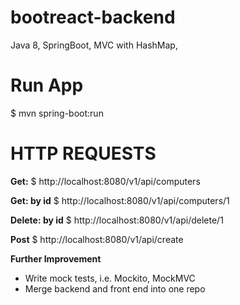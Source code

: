 # bootreact-backend

Java 8, SpringBoot, MVC with HashMap,

# Run App
$ mvn spring-boot:run


# HTTP REQUESTS


**Get:**
$ http://localhost:8080/v1/api/computers

**Get: by id**
$ http://localhost:8080/v1/api/computers/1

**Delete: by id**
$ http://localhost:8080/v1/api/delete/1

**Post**
$ http://localhost:8080/v1/api/create

**Further Improvement**
- Write mock tests, i.e. Mockito, MockMVC
- Merge backend and front end into one repo




